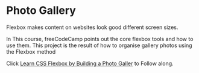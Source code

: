 # Photo Gallery

Flexbox makes content on websites look good different screen sizes.

In This course, freeCodeCamp points out the core flexbox tools and how to use them. This project is the result of how to organise gallery photos using the Flexbox method

Click [Learn CSS Flexbox by Building a Photo Galler](https://www.freecodecamp.org/learn/2022/responsive-web-design/learn-css-flexbox-by-building-a-photo-gallery/step-1) to Follow along.